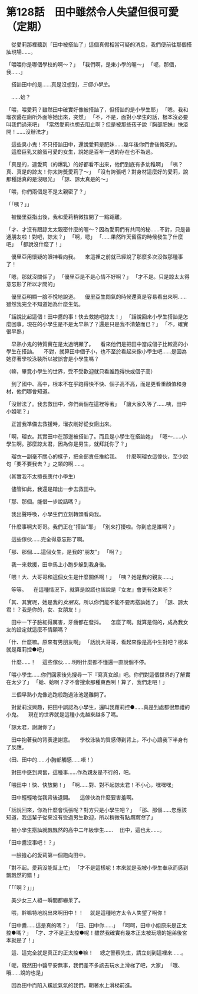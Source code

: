 # 第128話　田中雖然令人失望但很可愛（定期）

　從愛莉那裡聽到「田中被搭訕了」這個真假相當可疑的消息，我們便前往那個搭訕現場……。

「喂喂你是哪個學校的啊～？」
「我們啊，是東小學的喔～」
「呃，那個，我……」

　搭訕田中的是……真是沒想到，*三個小學生*。

　……蛤？

「喂，喂愛莉？雖然田中確實好像被搭訕了，但搭訕的是小學生耶」
「嗯。我和瑠衣醬在廁所外面等她出來，突然」
「不，不是，面對小學生的話，根本沒必要叫我們過來吧」
「當然愛莉也想去阻止啊？但是被那些孩子說『胸部肥妹』快滾開！……沒辦法才」

　這些臭小鬼！不只搭訕田中，還說愛莉是肥妹……幾年後你們會後悔死的。
　這麼巨乳又臉蛋可愛的女生，說她是百年一遇的存在也不為過。

「真是的，連愛莉（的爆乳）的好都看不出來，他們到底有多幼稚啊」
「咦？真、真是的諒太！你太誇獎愛莉了～」
「沒有誇張吧？對身材這麼好的愛莉，說那種話真的是沒眼光」
「諒、諒太真是的～」

「喂，你們兩個是不是太親密了？」

「「咦？」」

　被優里亞指出後，我和愛莉稍微拉開了一點距離。

「才、才沒有跟諒太太親密什麼的喔～？因為愛莉們有共同的秘……不對，只是普通朋友啦！對吧，諒太？」
「啊，嗯」
「……果然昨天留宿的時候發生了什麼吧」
「都說沒什麼了！」

　優里亞用懷疑的眼神看向我。
　來這裡之前就已經說了那麼多次沒做那種事了！

「嗯，那就沒關係了」
「優里亞是不是心情不好啊？」
「才不是。只是諒太太得意忘形了所以才問的」

　優里亞明顯一臉不悅地說道。
　優里亞生悶氣的時候還真是容易看出來啊……雖然我完全不知道她為什麼生氣。

「話說比起這個！田中醬的事！快去救她吧諒太！」
「話說回來小學生搭訕是怎麼回事。現在的小學生是不是太早熟了？還是只是我不清楚而已？」
「不，確實很早熟」

　早熟小鬼的特質實在是太過明顯了。
　看來他們是把田中當成個子比較高的小學生在搭訕。
　不對，就算田中個子小，也不至於看起來像小學生吧……是因為她穿著學校泳裝所以被誤會是小學生嗎？

（嘛，畢竟小學生的世界，受不受歡迎就只看誰跑得快或個子高）

　到了國中、高中，根本不在乎跑得快不快、個子高不高，而是更看重顏值和身材，他們哪會知道。

「沒辦法了。我去救田中，你們兩個在這裡等著」
「讓大家久等了……咦，田中小姐呢？」

　正當我準備去救援時，瑠衣剛好從女廁出來。

「啊，瑠衣。其實田中在那邊被搭訕了。而且是小學生在搭訕她」
「嗯～……小學生啊。那麼諒太君，因為你是男生，就拜託你了？」

　瑠衣一副毫不關心的樣子，把全部責任推給我。
　什麼啊瑠衣這傢伙，至少說句「要不要我去？」之類的啊……。

（其實我不太擅長應付小學生）

　儘管如此，我還是踏出一步去救田中。

「那、那個。能借一步說話嗎？」

　我出聲呼喚，小學生們立刻轉頭看向我。

「什麼事啊大哥哥。我們正在"搭訕"耶」
「別來打擾啦。你到底是誰啊？」

　這些傢伙……完全得意忘形了啊。

「那、那個……這個女生，是我的"朋友"」
「啊？」

　我一來救援，田中馬上小跑步躲到我身後。

「喂！大、大哥哥和這個女生是什麼關係啊！」
「咦？她是我的親友……」

　等等。
　在這種情況下，就算是說謊也該說是『女友』會更有效果吧？

「其、其實呢，她是我的*女朋友*。所以你們能不能不要再搭訕她了」
「諒、諒太君！？我是你的，女、女朋友！」

　田中一下子臉紅得厲害，牙齒都在發抖。
　怎麼了啊。就算是假的，成為我女友的設定就這麼不情願嗎？

「什、什麼嘛。原來有男朋友啊」
「話說大哥哥，看起來像是高中生對吧？根本就是蘿莉控●吧」

　什麼……！
　這些傢伙……明明什麼都不懂還一直說個不停。

「喂小學生……你們回家後先搜尋一下『寫真女郎』吧。你們對這個世界的了解實在太少了」
「蛤、蛤啊？才不會搜索那種東西咧！算了，我們走吧！」

　三個早熟小鬼像逃跑般跑過泳池邊離開了。

　對愛莉沒興趣，把田中誤認為小學生，還叫我蘿莉控●……真是到處都很無禮的小鬼。
　現在的世界就是這種小鬼越來越多了嗎。

「諒太君，謝謝你了」

　田中抱著我的背表達謝意。
　學校泳裝的質感傳到背上，不小心讓我下半身有了反應。

（田、田中的……小胸部觸感……唔！）

　對田中感到興奮，這種事……作為親友是不行的，吧。

「喂田中！快、快放開！」
「啊……對、對不起諒太君！不小心，嘿嘿嘿」

　田中輕輕地從我背後退開。
　這傢伙為什麼要害羞啊。

「話說回來，你為什麼會慌張呢？對方只是小學生吧？」
「那、那個……您應該知道，我這輩子從來沒有受過男生歡迎，所以稍微有點*飄飄然*了」

　被小學生搭訕就飄飄然的高中二年級學生……
　田中，這也太……。

「田中醬沒事吧！？」

　一臉擔心的愛莉第一個跑向田中。

「對不起。愛莉沒能幫上忙」
「才不是這樣呢！本來就是我被小學生奉承而感到飄飄然的錯！」

「「「啊？」」」

　美少女三人組一瞬間都嚇呆了。

　喂，幹嘛特地說出來啊田中！！
　就是這種地方太令人失望了啊你！

「田中醬……這是真的嗎？」
「田、田中你……」
「呵呵，田中小姐原來是正太控●嗎？」
「才、才不是正太控●呢！雖然我確實有幾本正太被玩壞的姐弟後宮本就是了！」

　這、這完全就是真正的正太控●嘛！
　總之警察先生，請立刻到這裡來……。

「呃，既然田中醬平安無事，我們差不多該去玩水上滑梯了吧，大家」
「哦、哦……說的也是」

　因為田中而陷入尷尬氣氛的我們，朝著水上滑梯前進。